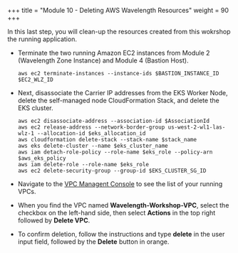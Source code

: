 +++
title = "Module 10 - Deleting AWS Wavelength Resources"
weight = 90
+++

In this last step, you will clean-up the resources created from this wokrshop the running application. 

* Terminate the two running Amazon EC2 instances from Module 2 (Wavelength Zone Instance) and Module 4 (Bastion Host).
    ```
    aws ec2 terminate-instances --instance-ids $BASTION_INSTANCE_ID $EC2_WLZ_ID
    ```
    
* Next, disassociate the Carrier IP addresses from the EKS Worker Node, delete the self-managed node CloudFormation Stack, and delete the EKS cluster.
    ```
    aws ec2 disassociate-address --association-id $AssociationId
    aws ec2 release-address --network-border-group us-west-2-wl1-las-wlz-1 --allocation-id $eks_allocation_id
    aws cloudformation delete-stack --stack-name $stack_name
    aws eks delete-cluster --name $eks_cluster_name
    aws iam detach-role-policy --role-name $eks_role --policy-arn $aws_eks_policy 
    aws iam delete-role --role-name $eks_role
    aws ec2 delete-security-group --group-id $EKS_CLUSTER_SG_ID
    ```

* Navigate to the [VPC Managent Console](https://us-west-2.console.aws.amazon.com/vpc/home?region=us-west-2#vpcs:) to see the list of your running VPCs. 
* When you find the VPC named **Wavelength-Workshop-VPC**, select the checkbox on the left-hand side, then select **Actions** in the top right followed by **Delete VPC**.
* To confirm deletion, follow the instructions and type **delete** in the user input field, followed by the **Delete** button in orange.


